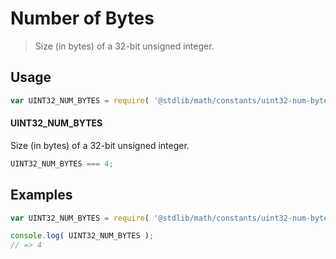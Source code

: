 # Number of Bytes

> Size (in bytes) of a 32-bit unsigned integer.

<section class="usage">

## Usage

``` javascript
var UINT32_NUM_BYTES = require( '@stdlib/math/constants/uint32-num-bytes' );
```

#### UINT32_NUM_BYTES

Size (in bytes) of a 32-bit unsigned integer.

``` javascript
UINT32_NUM_BYTES === 4;
```

</section>

<!-- /.usage -->


<section class="examples">

## Examples

<!-- TODO: better example -->

``` javascript
var UINT32_NUM_BYTES = require( '@stdlib/math/constants/uint32-num-bytes' );

console.log( UINT32_NUM_BYTES );
// => 4
```

</section>

<!-- /.examples -->


<section class="links">

</section>

<!-- /.links -->
